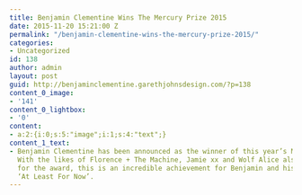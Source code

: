 ```yaml
---
title: Benjamin Clementine Wins The Mercury Prize 2015
date: 2015-11-20 15:21:00 Z
permalink: "/benjamin-clementine-wins-the-mercury-prize-2015/"
categories:
- Uncategorized
id: 138
author: admin
layout: post
guid: http://benjaminclementine.garethjohnsdesign.com/?p=138
content_0_image:
- '141'
content_0_lightbox:
- '0'
content:
- a:2:{i:0;s:5:"image";i:1;s:4:"text";}
content_1_text:
- Benjamin Clementine has been announced as the winner of this year’s Mercury Prize.
  With the likes of Florence + The Machine, Jamie xx and Wolf Alice also nominated
  for the award, this is an incredible achievement for Benjamin and his debut album,
  ‘At Least For Now’.
---
```


